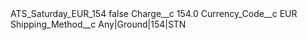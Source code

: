 <?xml version="1.0" encoding="UTF-8"?>
<CustomMetadata xmlns="http://soap.sforce.com/2006/04/metadata" xmlns:xsi="http://www.w3.org/2001/XMLSchema-instance" xmlns:xsd="http://www.w3.org/2001/XMLSchema">
    <label>ATS_Saturday_EUR_154</label>
    <protected>false</protected>
    <values>
        <field>Charge__c</field>
        <value xsi:type="xsd:double">154.0</value>
    </values>
    <values>
        <field>Currency_Code__c</field>
        <value xsi:type="xsd:string">EUR</value>
    </values>
    <values>
        <field>Shipping_Method__c</field>
        <value xsi:type="xsd:string">Any|Ground|154|STN</value>
    </values>
</CustomMetadata>
